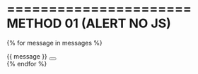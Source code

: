 ======================
METHOD 01 (ALERT NO JS)
======================

<!--Messages from backend -->

{% for message in messages %}
<div class="mt-4 alert alert-primary alert-dismissible fade show text-center {{ message.tags }}" role="alert">{{ message }}
    <button type="button" class="btn-close" data-bs-dismiss="alert" aria-label="Close"></button>
</div>
{% endfor %}